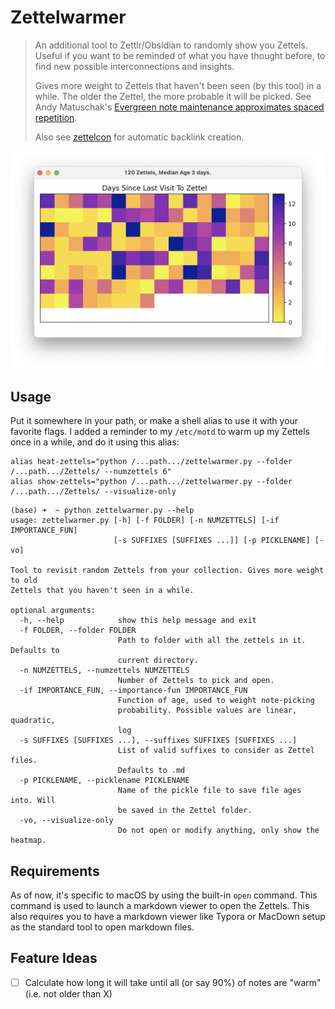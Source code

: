 # Zettelwarmer

> An additional tool to Zettlr/Obsidian to randomly show you Zettels. Useful if you want to be reminded
> of what you have thought before, to find new possible interconnections and insights.
>
> Gives more weight to Zettels that haven't been seen (by this tool) in a while. The older the
> Zettel, the more probable it will be picked. See Andy Matuschak's [Evergreen note maintenance approximates spaced repetition](https://notes.andymatuschak.org/z2HUE4ABbQjUNjrNemvkTCsLa1LPDRuwh1tXC?stackedNotes=z6yfTwYekzvBkVjeH7WBUrSAJhyGTMYDAyYW7).
>
> Also see [zettelcon](https://github.com/whateverforever/zettelcon) for automatic backlink creation.

![Screenshot of the heatmap of Zettel ages](screenshot.png)

## Usage

Put it somewhere in your path, or make a shell alias to use it with your favorite flags.
I added a reminder to my `/etc/motd` to warm up my Zettels once in a while, and do it using this alias:

```
alias heat-zettels="python /...path.../zettelwarmer.py --folder /...path.../Zettels/ --numzettels 6"
alias show-zettels="python /...path.../zettelwarmer.py --folder /...path.../Zettels/ --visualize-only
```

```
(base) ➜  ~ python zettelwarmer.py --help
usage: zettelwarmer.py [-h] [-f FOLDER] [-n NUMZETTELS] [-if IMPORTANCE_FUN]
                       [-s SUFFIXES [SUFFIXES ...]] [-p PICKLENAME] [-vo]

Tool to revisit random Zettels from your collection. Gives more weight to old
Zettels that you haven't seen in a while.

optional arguments:
  -h, --help            show this help message and exit
  -f FOLDER, --folder FOLDER
                        Path to folder with all the zettels in it. Defaults to
                        current directory.
  -n NUMZETTELS, --numzettels NUMZETTELS
                        Number of Zettels to pick and open.
  -if IMPORTANCE_FUN, --importance-fun IMPORTANCE_FUN
                        Function of age, used to weight note-picking
                        probability. Possible values are linear, quadratic,
                        log
  -s SUFFIXES [SUFFIXES ...], --suffixes SUFFIXES [SUFFIXES ...]
                        List of valid suffixes to consider as Zettel files.
                        Defaults to .md
  -p PICKLENAME, --picklename PICKLENAME
                        Name of the pickle file to save file ages into. Will
                        be saved in the Zettel folder.
  -vo, --visualize-only
                        Do not open or modify anything, only show the heatmap.
```

## Requirements

As of now, it's specific to macOS by using the built-in `open` command. This command is used
to launch a markdown viewer to open the Zettels. This also requires you to have a markdown viewer
like Typora or MacDown setup as the standard tool to open markdown files.

## Feature Ideas

- [ ] Calculate how long it will take until all (or say 90%) of notes are "warm" (i.e. not older than X)
